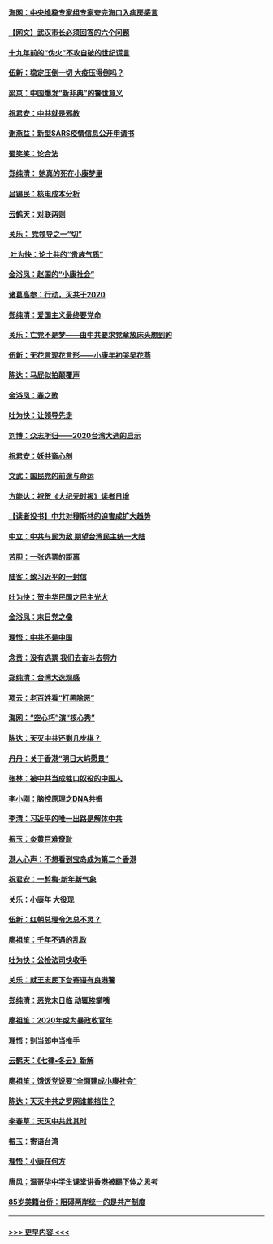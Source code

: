 #### [海网：中央维稳专家组专家夸完海口入病房感言](../pages/nsc993/n11815138.md?t=01231501) 
#### [【网文】武汉市长必须回答的六个问题](../pages/nsc993/n11813848.md?t=01231501) 
#### [十九年前的“伪火”不攻自破的世纪谎言](../pages/nsc993/n11813238.md?t=01231501) 
#### [伍新：稳定压倒一切 大疫压得倒吗？](../pages/nsc993/n11812634.md?t=01231501) 
#### [梁京：中国爆发“新非典”的警世意义](../pages/nsc993/n11812554.md?t=01231501) 
#### [祝君安：中共就是邪教](../pages/nsc993/n11812431.md?t=01231501) 
#### [谢燕益：新型SARS疫情信息公开申请书](../pages/nsc993/n11808840.md?t=01231501) 
#### [蜀笑笑：论合法](../pages/nsc993/n11808064.md?t=01231501) 
#### [郑纯清： 她真的死在小康梦里](../pages/nsc993/n11806623.md?t=01231501) 
#### [吕锡民：核电成本分析](../pages/nsc993/n11806284.md?t=01231501) 
#### [云鹤天：对联两则](../pages/nsc993/n11805957.md?t=01231501) 
#### [关乐： 党领导之一“切”](../pages/nsc993/n11804505.md?t=01231501) 
#### [ 吐为快：论土共的“贵族气质”](../pages/nsc993/n11804490.md?t=01231501) 
#### [金浴凤：赵国的“小康社会”](../pages/nsc993/n11804452.md?t=01231501) 
#### [诸葛高参：行动，灭共于2020](../pages/nsc993/n11804120.md?t=01231501) 
#### [郑纯清：爱国主义最终要党命](../pages/nsc993/n11802197.md?t=01231501) 
#### [关乐：亡党不是梦——由中共要求党章放床头想到的](../pages/nsc993/n11802156.md?t=01231501) 
#### [伍新：无花言现花言形——小康年初哭吴花燕](../pages/nsc993/n11800044.md?t=01231501) 
#### [陈达：马屁似拍颠覆声](../pages/nsc993/n11800010.md?t=01231501) 
#### [金浴凤：春之歌](../pages/nsc993/n11797687.md?t=01231501) 
#### [吐为快：让领导先走](../pages/nsc993/n11797512.md?t=01231501) 
#### [刘博：众志所归——2020台湾大选的启示](../pages/nsc993/n11796878.md?t=01231501) 
#### [祝君安：妖共畜心剖](../pages/nsc993/n11794273.md?t=01231501) 
#### [文武：国民党的前途与命运](../pages/nsc993/n11794198.md?t=01231501) 
#### [方能达：祝贺《大纪元时报》读者日增](../pages/nsc993/n11793807.md?t=01231501) 
#### [【读者投书】中共对穆斯林的迫害成扩大趋势](../pages/nsc993/n11791371.md?t=01231501) 
#### [中立：中共与民为敌 期望台湾民主统一大陆](../pages/nsc993/n11790392.md?t=01231501) 
#### [苦胆：一张选票的距离](../pages/nsc993/n11788914.md?t=01231501) 
#### [陆客：致习近平的一封信](../pages/nsc993/n11788867.md?t=01231501) 
#### [吐为快：贺中华民国之民主光大](../pages/nsc993/n11788618.md?t=01231501) 
#### [金浴凤：末日党之像](../pages/nsc993/n11787475.md?t=01231501) 
#### [理悟：中共不是中国](../pages/nsc993/n11787463.md?t=01231501) 
#### [念贲：没有选票  我们去奋斗去努力](../pages/nsc993/n11787398.md?t=01231501) 
#### [郑纯清：台湾大选观感](../pages/nsc993/n11786210.md?t=01231501) 
#### [项云：老百姓看“打黑除恶”](../pages/nsc993/n11785398.md?t=01231501) 
#### [海网：“空心朽”演“核心秀”](../pages/nsc993/n11783874.md?t=01231501) 
#### [陈达：天灭中共还剩几步棋？](../pages/nsc993/n11783719.md?t=01231501) 
#### [丹丹：关于香港“明日大屿愿景”](../pages/nsc993/n11783273.md?t=01231501) 
#### [张林：被中共当成牲口奴役的中国人](../pages/nsc993/n11782397.md?t=01231501) 
#### [李小刚：脑控原理之DNA共振](../pages/nsc993/n11780962.md?t=01231501) 
#### [李清：习近平的唯一出路是解体中共](../pages/nsc993/n11780866.md?t=01231501) 
#### [振玉：炎黄巨难奇耻](../pages/nsc993/n11779632.md?t=01231501) 
#### [港人心声：不想看到宝岛成为第二个香港](../pages/nsc993/n11778817.md?t=01231501) 
#### [祝君安：一剪梅‧新年新气象](../pages/nsc993/n11776340.md?t=01231501) 
#### [关乐：小康年 大役现](../pages/nsc993/n11774213.md?t=01231501) 
#### [伍新：红朝总理令怎总不灵？](../pages/nsc993/n11770813.md?t=01231501) 
#### [廖祖笙：千年不遇的乱政](../pages/nsc993/n11770373.md?t=01231501) 
#### [吐为快：公检法司快收手](../pages/nsc993/n11770359.md?t=01231501) 
#### [关乐：就王志民下台寄语有良港警](../pages/nsc993/n11769903.md?t=01231501) 
#### [郑纯清：恶党末日临 动辄挨掌嘴](../pages/nsc993/n11769356.md?t=01231501) 
#### [廖祖笙：2020年或为暴政收官年](../pages/nsc993/n11768216.md?t=01231501) 
#### [理悟：别当郎中当推手](../pages/nsc993/n11768243.md?t=01231501) 
#### [云鹤天：《七律▪冬云》新解](../pages/nsc993/n11768204.md?t=01231501) 
#### [廖祖笙：饿饭党说要“全面建成小康社会”](../pages/nsc993/n11767482.md?t=01231501) 
#### [陈达：天灭中共之罗网谁能挡住？](../pages/nsc993/n11767465.md?t=01231501) 
#### [李春草：天灭中共此其时](../pages/nsc993/n11767452.md?t=01231501) 
#### [振玉：寄语台湾](../pages/nsc993/n11767432.md?t=01231501) 
#### [理悟：小康在何方](../pages/nsc993/n11767394.md?t=01231501) 
#### [唐风：温哥华中学生课堂讲香港被踢下体之思考](../pages/nsc993/n11766848.md?t=01231501) 
#### [85岁美籍台侨：阻碍两岸统一的是共产制度](../pages/nsc993/n11765043.md?t=01231501) 

----
#### [ >>> 更早内容 <<< ](../indexes/nsc993-earlier.md)
